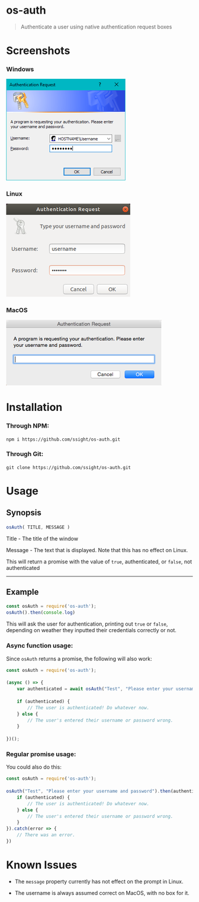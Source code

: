 # os-auth
 > Authenticate a user using native authentication request boxes

# Screenshots
### Windows
![the os-auth screen running on Windows](https://github.com/ssight/os-auth/blob/master/screenshots/windows.png)

### Linux
![the os-auth screen running on Linux](https://github.com/ssight/os-auth/blob/master/screenshots/linux.png)

### MacOS
![the os-auth screen running on MacOS](https://github.com/ssight/os-auth/blob/master/screenshots/macos.png)

# Installation
### Through NPM:
`npm i https://github.com/ssight/os-auth.git`
### Through Git:
`git clone https://github.com/ssight/os-auth.git`

# Usage
## Synopsis
```js
osAuth( TITLE, MESSAGE )
```
Title - The title of the window

Message - The text that is displayed. Note that this has no effect on Linux.

This will return a promise with the value of `true`, authenticated, or `false`, not authenticated

---

## Example
```js
const osAuth = require('os-auth');
osAuth().then(console.log)
```
This will ask the user for authentication, printing out `true` or `false`, depending on weather they inputted their credentials correctly or not.

### Async function usage:
Since `osAuth` returns a promise, the following will also work:
```js
const osAuth = require('os-auth');

(async () => {
    var authenticated = await osAuth("Test", "Please enter your username and password");

    if (authenticated) {
        // The user is authenticated! Do whatever now.
    } else {
        // The user's entered their username or password wrong.
    }

})();
```

### Regular promise usage:
You could also do this:
```js
const osAuth = require('os-auth');

osAuth("Test", "Please enter your username and password").then(authenticated => {
    if (authenticated) {
        // The user is authenticated! Do whatever now.
    } else {
        // The user's entered their username or password wrong.
    }
}).catch(error => {
    // There was an error.
})
```

# Known Issues
* The `message` property currently has not effect on the prompt in Linux.

* The username is always assumed correct on MacOS, with no box for it.